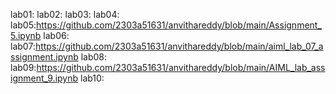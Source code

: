 lab01:
lab02:
lab03:
lab04:
lab05:https://github.com/2303a51631/anvithareddy/blob/main/Assignment_5.ipynb
lab06:
lab07:https://github.com/2303a51631/anvithareddy/blob/main/aiml_lab_07_assignment.ipynb
lab08:
lab09:https://github.com/2303a51631/anvithareddy/blob/main/AIML_lab_assignment_9.ipynb
lab10:









